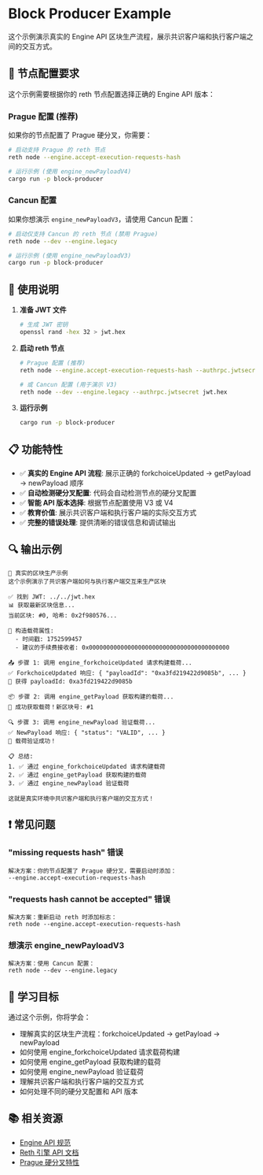 # Block Producer Example

这个示例演示真实的 Engine API 区块生产流程，展示共识客户端和执行客户端之间的交互方式。

## 🔧 节点配置要求

这个示例需要根据你的 reth 节点配置选择正确的 Engine API 版本：

### Prague 配置 (推荐)
如果你的节点配置了 Prague 硬分叉，你需要：

```bash
# 启动支持 Prague 的 reth 节点
reth node --engine.accept-execution-requests-hash

# 运行示例 (使用 engine_newPayloadV4)
cargo run -p block-producer
```

### Cancun 配置
如果你想演示 `engine_newPayloadV3`，请使用 Cancun 配置：

```bash
# 启动仅支持 Cancun 的 reth 节点 (禁用 Prague)
reth node --dev --engine.legacy

# 运行示例 (使用 engine_newPayloadV3)
cargo run -p block-producer
```

## 🚀 使用说明

1. **准备 JWT 文件**
   ```bash
   # 生成 JWT 密钥
   openssl rand -hex 32 > jwt.hex
   ```

2. **启动 reth 节点**
   ```bash
   # Prague 配置 (推荐)
   reth node --engine.accept-execution-requests-hash --authrpc.jwtsecret jwt.hex
   
   # 或 Cancun 配置 (用于演示 V3)
   reth node --dev --engine.legacy --authrpc.jwtsecret jwt.hex
   ```

3. **运行示例**
   ```bash
   cargo run -p block-producer
   ```

## 📋 功能特性

- ✅ **真实的 Engine API 流程**: 展示正确的 forkchoiceUpdated → getPayload → newPayload 顺序
- ✅ **自动检测硬分叉配置**: 代码会自动检测节点的硬分叉配置
- ✅ **智能 API 版本选择**: 根据节点配置使用 V3 或 V4
- ✅ **教育价值**: 展示共识客户端和执行客户端的实际交互方式
- ✅ **完整的错误处理**: 提供清晰的错误信息和调试输出

## 🔍 输出示例

```
🚀 真实的区块生产示例
这个示例演示了共识客户端如何与执行客户端交互来生产区块

✅ 找到 JWT: ../../jwt.hex
📊 获取最新区块信息...
当前区块: #0, 哈希: 0x2f980576...

🔧 构造载荷属性:
  - 时间戳: 1752599457
  - 建议的手续费接收者: 0x0000000000000000000000000000000000000000

📤 步骤 1: 调用 engine_forkchoiceUpdated 请求构建载荷...
✅ ForkchoiceUpdated 响应: { "payloadId": "0xa3fd219422d9085b", ... }
🎯 获得 payloadId: 0xa3fd219422d9085b

📦 步骤 2: 调用 engine_getPayload 获取构建的载荷...
🎉 成功获取载荷！新区块号: #1

🔍 步骤 3: 调用 engine_newPayload 验证载荷...
✅ NewPayload 响应: { "status": "VALID", ... }
🎉 载荷验证成功！

📋 总结:
1. ✅ 通过 engine_forkchoiceUpdated 请求构建载荷
2. ✅ 通过 engine_getPayload 获取构建的载荷
3. ✅ 通过 engine_newPayload 验证载荷

这就是真实环境中共识客户端和执行客户端的交互方式！
```

## ❗ 常见问题

### "missing requests hash" 错误
```
解决方案：你的节点配置了 Prague 硬分叉，需要启动时添加：
--engine.accept-execution-requests-hash
```

### "requests hash cannot be accepted" 错误
```
解决方案：重新启动 reth 时添加标志：
reth node --engine.accept-execution-requests-hash
```

### 想演示 engine_newPayloadV3
```
解决方案：使用 Cancun 配置：
reth node --dev --engine.legacy
```

## 🎯 学习目标

通过这个示例，你将学会：
- 理解真实的区块生产流程：forkchoiceUpdated → getPayload → newPayload
- 如何使用 engine_forkchoiceUpdated 请求载荷构建
- 如何使用 engine_getPayload 获取构建的载荷
- 如何使用 engine_newPayload 验证载荷
- 理解共识客户端和执行客户端的交互方式
- 如何处理不同的硬分叉配置和 API 版本

## 📚 相关资源

- [Engine API 规范](https://github.com/ethereum/execution-apis/tree/main/src/engine)
- [Reth 引擎 API 文档](https://reth.rs/)
- [Prague 硬分叉特性](https://github.com/ethereum/execution-apis/blob/main/src/engine/prague.md) 